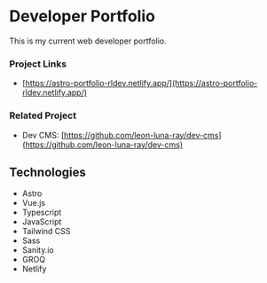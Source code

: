 # Developer Portfolio

This is my current web developer portfolio.

### Project Links
- [https://astro-portfolio-rldev.netlify.app/](https://astro-portfolio-rldev.netlify.app/)

### Related Project
- Dev CMS: [https://github.com/leon-luna-ray/dev-cms](https://github.com/leon-luna-ray/dev-cms)

## Technologies

- Astro
- Vue.js
- Typescript
- JavaScript
- Tailwind CSS
- Sass
- Sanity.io
- GROQ
- Netlify